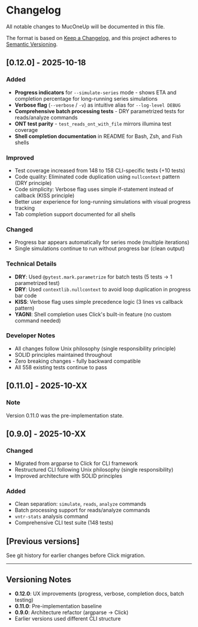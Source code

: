 # Changelog

All notable changes to MucOneUp will be documented in this file.

The format is based on [Keep a Changelog](https://keepachangelog.com/en/1.0.0/),
and this project adheres to [Semantic Versioning](https://semver.org/spec/v2.0.0.html).

## [0.12.0] - 2025-10-18

### Added
- **Progress indicators** for `--simulate-series` mode - shows ETA and completion percentage for long-running series simulations
- **Verbose flag** (`--verbose` / `-v`) as intuitive alias for `--log-level DEBUG`
- **Comprehensive batch processing tests** - DRY parametrized tests for reads/analyze commands
- **ONT test parity** - `test_reads_ont_with_file` mirrors illumina test coverage
- **Shell completion documentation** in README for Bash, Zsh, and Fish shells

### Improved
- Test coverage increased from 148 to 158 CLI-specific tests (+10 tests)
- Code quality: Eliminated code duplication using `nullcontext` pattern (DRY principle)
- Code simplicity: Verbose flag uses simple if-statement instead of callback (KISS principle)
- Better user experience for long-running simulations with visual progress tracking
- Tab completion support documented for all shells

### Changed
- Progress bar appears automatically for series mode (multiple iterations)
- Single simulations continue to run without progress bar (clean output)

### Technical Details
- **DRY**: Used `@pytest.mark.parametrize` for batch tests (5 tests → 1 parametrized test)
- **DRY**: Used `contextlib.nullcontext` to avoid loop duplication in progress bar code
- **KISS**: Verbose flag uses simple precedence logic (3 lines vs callback pattern)
- **YAGNI**: Shell completion uses Click's built-in feature (no custom command needed)

### Developer Notes
- All changes follow Unix philosophy (single responsibility principle)
- SOLID principles maintained throughout
- Zero breaking changes - fully backward compatible
- All 558 existing tests continue to pass

## [0.11.0] - 2025-10-XX

### Note
Version 0.11.0 was the pre-implementation state.

## [0.9.0] - 2025-10-XX

### Changed
- Migrated from argparse to Click for CLI framework
- Restructured CLI following Unix philosophy (single responsibility)
- Improved architecture with SOLID principles

### Added
- Clean separation: `simulate`, `reads`, `analyze` commands
- Batch processing support for reads/analyze commands
- `vntr-stats` analysis command
- Comprehensive CLI test suite (148 tests)

## [Previous versions]

See git history for earlier changes before Click migration.

---

## Versioning Notes

- **0.12.0**: UX improvements (progress, verbose, completion docs, batch testing)
- **0.11.0**: Pre-implementation baseline
- **0.9.0**: Architecture refactor (argparse → Click)
- Earlier versions used different CLI structure
